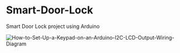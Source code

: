 # Smart-Door-Lock
Smart Door Lock project using Arduino 

![How-to-Set-Up-a-Keypad-on-an-Arduino-I2C-LCD-Output-Wiring-Diagram](https://github.com/moha999DJ/Smart-Door-Lock/assets/69479417/eb80fbc0-87d5-4694-a7a0-0ea6817a5f43) 
